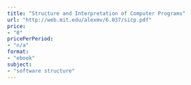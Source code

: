 ```yaml
---
title: "Structure and Interpretation of Computer Programs"
url: "http://web.mit.edu/alexmv/6.037/sicp.pdf"
price: 
- "0"
pricePerPeriod: 
- "n/a"
format: 
- "ebook"
subject: 
- "software structure"
---
```

